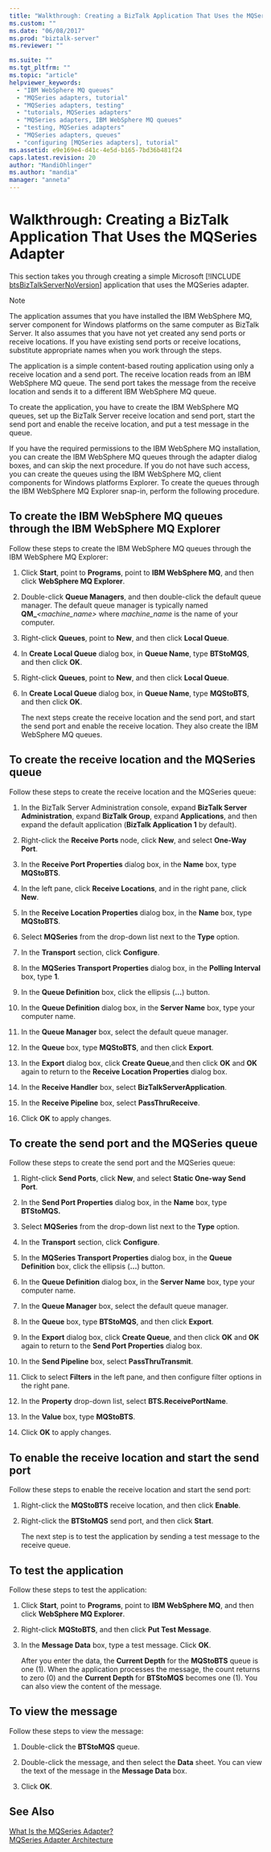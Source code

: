 ```yaml
---
title: "Walkthrough: Creating a BizTalk Application That Uses the MQSeries Adapter | Microsoft Docs"
ms.custom: ""
ms.date: "06/08/2017"
ms.prod: "biztalk-server"
ms.reviewer: ""

ms.suite: ""
ms.tgt_pltfrm: ""
ms.topic: "article"
helpviewer_keywords: 
  - "IBM WebSphere MQ queues"
  - "MQSeries adapters, tutorial"
  - "MQSeries adapters, testing"
  - "tutorials, MQSeries adapters"
  - "MQSeries adapters, IBM WebSphere MQ queues"
  - "testing, MQSeries adapters"
  - "MQSeries adapters, queues"
  - "configuring [MQSeries adapters], tutorial"
ms.assetid: e9e169e4-d41c-4e5d-b165-7bd36b481f24
caps.latest.revision: 20
author: "MandiOhlinger"
ms.author: "mandia"
manager: "anneta"
---
```

# Walkthrough: Creating a BizTalk Application That Uses the MQSeries Adapter
This section takes you through creating a simple Microsoft [!INCLUDE [btsBizTalkServerNoVersion](../includes/btsbiztalkservernoversion-md.md)] application that uses the MQSeries adapter.  
  
> [!NOTE]
>  The application assumes that you have installed the IBM WebSphere MQ, server component for Windows platforms on the same computer as BizTalk Server. It also assumes that you have not yet created any send ports or receive locations. If you have existing send ports or receive locations, substitute appropriate names when you work through the steps.  
  
 The application is a simple content-based routing application using only a receive location and a send port. The receive location reads from an IBM WebSphere MQ queue. The send port takes the message from the receive location and sends it to a different IBM WebSphere MQ queue.  
  
 To create the application, you have to create the IBM WebSphere MQ queues, set up the BizTalk Server receive location and send port, start the send port and enable the receive location, and put a test message in the queue.  
  
 If you have the required permissions to the IBM WebSphere MQ installation, you can create the IBM WebSphere MQ queues through the adapter dialog boxes, and can skip the next procedure. If you do not have such access, you can create the queues using the IBM WebSphere MQ, client components for Windows platforms Explorer. To create the queues through the IBM WebSphere MQ Explorer snap-in, perform the following procedure.  
  
## To create the IBM WebSphere MQ queues through the IBM WebSphere MQ Explorer  
 Follow these steps to create the IBM WebSphere MQ queues through the IBM WebSphere MQ Explorer:  
  
1. Click **Start**, point to **Programs**, point to **IBM WebSphere MQ**, and then click **WebSphere MQ Explorer**.  
  
2. Double-click **Queue Managers**, and then double-click the default queue manager. The default queue manager is typically named **QM_***<machine_name>* where *machine_name* is the name of your computer.  
  
3. Right-click **Queues**, point to **New**, and then click **Local Queue**.  
  
4. In **Create Local Queue** dialog box, in **Queue Name**, type **BTStoMQS**, and then click **OK**.  
  
5. Right-click **Queues**, point to **New**, and then click **Local Queue**.  
  
6. In **Create Local Queue** dialog box, in **Queue Name**, type **MQStoBTS**, and then click **OK**.  
  
   The next steps create the receive location and the send port, and start the send port and enable the receive location. They also create the IBM WebSphere MQ queues.  
  
## To create the receive location and the MQSeries queue  
 Follow these steps to create the receive location and the MQSeries queue:  
  
1.  In the BizTalk Server Administration console, expand **BizTalk Server Administration**, expand **BizTalk Group**, expand **Applications**, and then expand the default application (**BizTalk Application 1** by default).  
  
2.  Right-click the **Receive Ports** node, click **New**, and select **One-Way Port**.  
  
3.  In the **Receive Port Properties** dialog box, in the **Name** box, type **MQStoBTS**.  
  
4.  In the left pane, click **Receive Locations**, and in the right pane, click **New**.  
  
5.  In the **Receive Location Properties** dialog box, in the **Name** box, type **MQStoBTS**.  
  
6.  Select **MQSeries** from the drop-down list next to the **Type** option.  
  
7.  In the **Transport** section, click **Configure**.  
  
8.  In the **MQSeries Transport Properties** dialog box, in the **Polling Interval** box, type **1**.  
  
9. In the **Queue Definition** box, click the ellipsis (**…**) button.  
  
10. In the **Queue Definition** dialog box, in the **Server Name** box, type your computer name.  
  
11. In the **Queue Manager** box, select the default queue manager.  
  
12. In the **Queue** box, type **MQStoBTS**, and then click **Export**.  
  
13. In the **Export** dialog box, click **Create Queue**,and then click **OK** and **OK** again to return to the **Receive Location Properties** dialog box.  
  
14. In the **Receive Handler** box, select **BizTalkServerApplication**.  
  
15. In the **Receive Pipeline** box, select **PassThruReceive**.  
  
16. Click **OK** to apply changes.  
  
## To create the send port and the MQSeries queue  
 Follow these steps to create the send port and the MQSeries queue:  
  
1.  Right-click **Send Ports**, click **New**, and select **Static One-way Send Port**.  
  
2.  In the **Send Port Properties** dialog box, in the **Name** box, type **BTStoMQS.**  
  
3.  Select **MQSeries** from the drop-down list next to the **Type** option.  
  
4.  In the **Transport** section, click **Configure**.  
  
5.  In the **MQSeries Transport Properties** dialog box, in the **Queue Definition** box, click the ellipsis (**…**) button.  
  
6.  In the **Queue Definition** dialog box, in the **Server Name** box, type your computer name.  
  
7.  In the **Queue Manager** box, select the default queue manager.  
  
8.  In the **Queue** box, type **BTStoMQS**, and then click **Export**.  
  
9. In the **Export** dialog box, click **Create Queue**, and then click **OK** and **OK** again to return to the **Send Port Properties** dialog box.  
  
10. In the **Send Pipeline** box, select **PassThruTransmit**.  
  
11. Click to select **Filters** in the left pane, and then configure filter options in the right pane.  
  
12. In the **Property** drop-down list, select **BTS.ReceivePortName**.  
  
13. In the **Value** box, type **MQStoBTS**.  
  
14. Click **OK** to apply changes.  
  
## To enable the receive location and start the send port  
 Follow these steps to enable the receive location and start the send port:  
  
1. Right-click the **MQStoBTS** receive location, and then click **Enable**.  
  
2. Right-click the **BTStoMQS** send port, and then click **Start**.  
  
   The next step is to test the application by sending a test message to the receive queue.  
  
## To test the application  
 Follow these steps to test the application:  
  
1. Click **Start**, point to **Programs**, point to **IBM WebSphere MQ**, and then click **WebSphere MQ Explorer**.  
  
2. Right-click **MQStoBTS**, and then click **Put Test Message**.  
  
3. In the **Message Data** box, type a test message. Click **OK**.  
  
   After you enter the data, the **Current Depth** for the **MQStoBTS** queue is one (1). When the application processes the message, the count returns to zero (0) and the **Current Depth** for **BTStoMQS** becomes one (1). You can also view the content of the message.  
  
## To view the message  
 Follow these steps to view the message:  
  
1.  Double-click the **BTStoMQS** queue.  
  
2.  Double-click the message, and then select the **Data** sheet. You can view the text of the message in the **Message Data** box.  
  
3.  Click **OK**.  
  
## See Also  
 [What Is the MQSeries Adapter?](../core/what-is-the-mqseries-adapter.md)   
 [MQSeries Adapter Architecture](../core/mqseries-adapter-architecture.md)